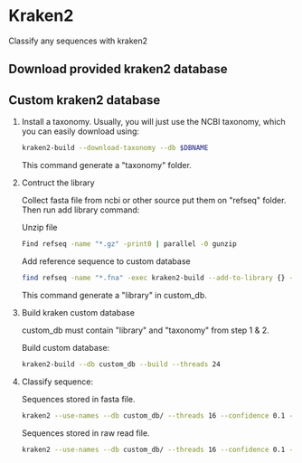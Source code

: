 # Kraken2
Classify any sequences with kraken2
## Download provided kraken2 database
## Custom kraken2 database
1. Install a taxonomy. Usually, you will just use the NCBI taxonomy, which you can easily download using:
      ```bash
      kraken2-build --download-taxonomy --db $DBNAME
      ```
      This command generate a "taxonomy" folder.

2. Contruct the library

      Collect fasta file from ncbi or other source put them on "refseq" folder. Then run add library command:
      
      Unzip file
      ```bash
      Find refseq -name "*.gz" -print0 | parallel -0 gunzip
      ```
      Add reference sequence to custom database
      ```bash
      find refseq -name "*.fna" -exec kraken2-build --add-to-library {} --db custom_db \;
      ```
      This command generate a "library" in custom_db.

3. Build kraken custom database
     
      custom_db must contain "library" and "taxonomy" from step 1 & 2.
      
      Build custom database:
      ```bash
      kraken2-build --db custom_db --build --threads 24
      ```
4. Classify sequence:
   
      Sequences stored in fasta file.
      ```bash
      kraken2 --use-names --db custom_db/ --threads 16 --confidence 0.1 --report repseqs.report rep-seqs.fasta --threads 20 > repseqs.kraken
      ```
      Sequences stored in raw read file.
      ```bash
      kraken2 --use-names --db custom_db/ --threads 16 --confidence 0.1 --report repseqs.report --gzip-compressed read1 read2 --threads 20 > repseqs.kraken
      ```
